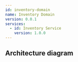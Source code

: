 ```yaml
---
id: inventory-domain
name: Inventory Domain
version: 0.0.1
services:
  - id: Inventory Service
    version: 1.0.0
---
```

## Architecture diagram
<NodeGraph />
